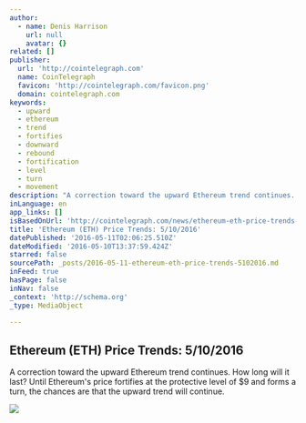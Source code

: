 ```yaml
---
author:
  - name: Denis Harrison
    url: null
    avatar: {}
related: []
publisher:
  url: 'http://cointelegraph.com'
  name: CoinTelegraph
  favicon: 'http://cointelegraph.com/favicon.png'
  domain: cointelegraph.com
keywords:
  - upward
  - ethereum
  - trend
  - fortifies
  - downward
  - rebound
  - fortification
  - level
  - turn
  - movement
description: "A correction toward the upward Ethereum trend continues. How long will it last? Until Ethereum's price fortifies at the protective level of $9 and forms a turn, the chances are that the upward trend will continue."
inLanguage: en
app_links: []
isBasedOnUrl: 'http://cointelegraph.com/news/ethereum-eth-price-trends-5102016'
title: 'Ethereum (ETH) Price Trends: 5/10/2016'
datePublished: '2016-05-11T02:06:25.510Z'
dateModified: '2016-05-10T13:37:59.424Z'
starred: false
sourcePath: _posts/2016-05-11-ethereum-eth-price-trends-5102016.md
inFeed: true
hasPage: false
inNav: false
_context: 'http://schema.org'
_type: MediaObject

---
```

<article style=""><h1>Ethereum (ETH) Price Trends: 5/10/2016</h1><p>A correction toward the upward Ethereum trend continues. How long will it last? Until Ethereum's price fortifies at the protective level of $9 and forms a turn, the chances are that the upward trend will continue.</p><img src="http://cointelegraph.com/storage/uploads/view/5784300f289bddfdce8c3cb791b9d74b.jpg" /></article>